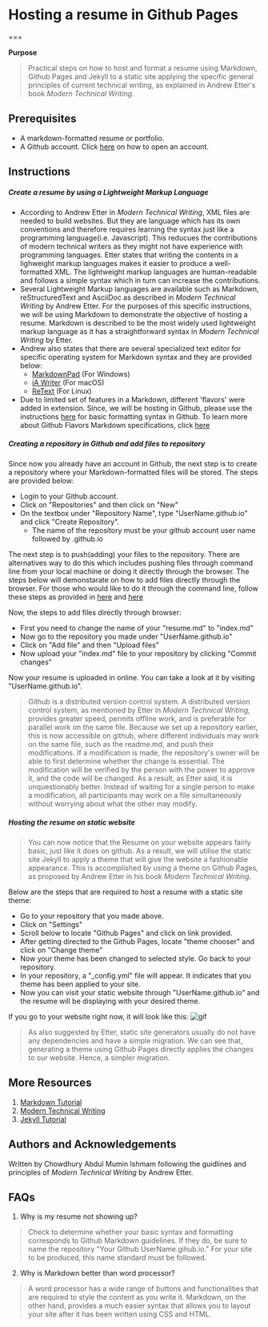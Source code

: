 
# Hosting a resume in Github Pages
===

**Purpose** 
> Practical steps on how to host and format a resume using Markdown, Github Pages and Jekyll to a static site applying the specific general principles of current technical writing, as explained in Andrew Etter's book *Modern Technical Writing*.

## Prerequisites

- A markdown-formatted resume or portfolio.
- A Github account. Click [here](https://docs.github.com/en/get-started/signing-up-for-github/signing-up-for-a-new-github-account#about-new-accounts-on-githubcom) on how to open an account. 

## Instructions

##### Create a resume by using a Lightweight Markup Language

- According to Andrew Etter in *Modern Technical Writing*, XML files are needed to build websites. But they are language which has its own conventions and therefore requires learning the syntax just like a programming language(i.e. Javascript). This reducues the contributions of modern technical writers as they might not have experience with programming languages. Etter states that writing the contents in a lighweight markup languages makes it easier to produce a well-formatted XML. The lightweight markup languages are human-readable and follows a simple syntax which in turn can increase the contributions.
- Several Lightweight Markup languages are available such as Markdown, reStructuredText and AsciiDoc as described in *Modern Technical Writing* by Andrew Etter. For the purposes of this specific instructions, we will be using Markdown to demonstrate the objective of hosting a resume. Markdown is described to be the most widely used lightweight markup language as it has a straightforward syntax in *Modern Technical Writing* by Etter. 
- Andrew also states that there are several specialized text editor for specific operating system for Markdown syntax and they are provided below: 
    - [MarkdownPad](http://markdownpad.com/) (For Windows)
    - [iA Writer](https://ia.net/writer) (For macOS)
    - [ReText](https://www.linuxhelp.com/how-to-install-retext-7-0-1-on-ubuntu-18-04) (For Linux)
- Due to limited set of features in a Markdown, different 'flavors' were added in extension. Since, we will be hosting in Github, please use the instructions [here](https://docs.github.com/en/get-started/writing-on-github/getting-started-with-writing-and-formatting-on-github/basic-writing-and-formatting-syntax) for basic formatting syntax in Github. To learn more about Github Flavors Markdown specifications, click [here](https://github.github.com/gfm/)


##### Creating a repository in Github and add files to repository

Since now you already have an account in Github, the next step is to create a repository where your Markdown-formatted files will be stored. The steps are provided below:

- Login to your Github account. 
- Click on "Repositories" and then click on "New"
- On the textbox under "Repository Name", type "UserName.github.io" and click "Create Repository". 
    - The name of the repository must be your github account user name followed by .github.io


The next step is to push(adding) your files to the repository. There are alternatives way to do this which includes pushing files through command line from your local machine or doing it directly through the browser. The steps below will demonstarate on how to add files directly through the browser. For those who would like to do it through the command line, follow these steps as provided in [here](https://docs.github.com/en/repositories/creating-and-managing-repositories/cloning-a-repository) and [here](https://docs.github.com/en/repositories/working-with-files/managing-files/adding-a-file-to-a-repository#adding-a-file-to-a-repository-using-the-command-line) 


Now, the steps to add files directly through browser: 

- First you need to change the name of your "resume.md" to "index.md"
- Now go to the repository you made under "UserName.github.io" 
- Click on "Add file" and then "Upload files"
- Now upload your "index.md" file to your repository by clicking "Commit changes"


Now your resume is uploaded in online. You can take a look at it by visiting "UserName.github.io". 


> Github is a distributed version control system. A distributed version control system, as mentioned by Etter in *Modern Technical Writing*, provides greater speed, permits offline work, and is preferable for parallel work on the same file. Because we set up a repository earlier, this is now accessible on github, where different individuals may work on the same file, such as the readme.md, and push their modifications. If a modification is made, the repository's owner will be able to first determine whether the change is essential. The modification will be verified by the person with the power to approve it, and the code will be changed. As a result, as Etter said, it is unquestionably better. Instead of waiting for a single person to make a modification, all participants may work on a file simultaneously without worrying about what the other may modify.


##### Hosting the resume on static website

>You can now notice that the Resume on your website appears fairly basic, just like it does on github. As a result, we will utilise the static site Jekyll to apply a theme that will give the website a fashionable appearance. This is accomplished by using a theme on Github Pages, as proposed by Andrew Etter in his book *Modern Technical Writing*. 

Below are the steps that are required to host a resume with a static site theme:
- Go to your repository that you made above. 
- Click on "Settings"
- Scroll below to locate "Github Pages" and click on link provided. 
- After getting directed to the Github Pages, locate "theme chooser" and click on "Change theme"
- Now your theme has been changed to selected style. Go back to your repository. 
- In your repository, a "_config.yml" file will appear. It indicates that you theme has been applied to your site.
- Now you can visit your static website through "UserName.github.io" and the resume will be displaying with your desired theme. 


If you go to your website right now, it will look like this:
![gif](resume.gif)

> As also suggested by Etter, static site generators usually do not have any dependencies and have a simple migration. We can see that, generating a theme using Github Pages directly applies the changes to our website. Hence, a simpler migration. 


## More Resources


1. [Markdown Tutorial](https://www.markdowntutorial.com/)
2. [Modern Technical Writing](https://www.amazon.ca/Modern-Technical-Writing-Introduction-Documentation-ebook/dp/B01A2QL9SS) 
3. [Jekyll Tutorial](https://www.youtube.com/playlist?list=PLLAZ4kZ9dFpOPV5C5Ay0pHaa0RJFhcmcB)


## Authors and Acknowledgements

Written by Chowdhury Abdul Mumin Ishmam following the guidlines and principles of *Modern Technical Writing* by Andrew Etter. 


## FAQs


1. Why is my resume not showing up?
> Check to determine whether your basic syntax and formatting corresponds to Github Markdown guidelines. If they do, be sure to name the repository "Your Github UserName.gihub.io." For your site to be produced, this name standard must be followed.


2. Why is Markdown better than word processor?
> A word processor has a wide range of buttons and functionalities that are required to style the content as you write it. Markdown, on the other hand, provides a much easier syntax that allows you to layout your site after it has been written using CSS and HTML. 